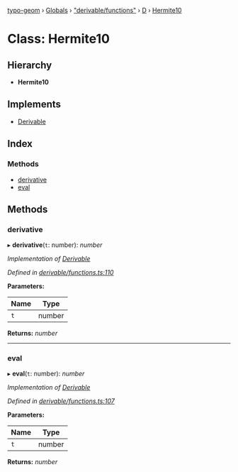 [typo-geom](../README.md) › [Globals](../globals.md) › ["derivable/functions"](../modules/_derivable_functions_.md) › [D](../modules/_derivable_functions_.d.md) › [Hermite10](_derivable_functions_.d.hermite10.md)

# Class: Hermite10

## Hierarchy

* **Hermite10**

## Implements

* [Derivable](../interfaces/_derivable_interface_.derivable.md)

## Index

### Methods

* [derivative](_derivable_functions_.d.hermite10.md#derivative)
* [eval](_derivable_functions_.d.hermite10.md#eval)

## Methods

###  derivative

▸ **derivative**(`t`: number): *number*

*Implementation of [Derivable](../interfaces/_derivable_interface_.derivable.md)*

*Defined in [derivable/functions.ts:110](https://github.com/be5invis/typo-geom/blob/9ebaae4/src/derivable/functions.ts#L110)*

**Parameters:**

Name | Type |
------ | ------ |
`t` | number |

**Returns:** *number*

___

###  eval

▸ **eval**(`t`: number): *number*

*Implementation of [Derivable](../interfaces/_derivable_interface_.derivable.md)*

*Defined in [derivable/functions.ts:107](https://github.com/be5invis/typo-geom/blob/9ebaae4/src/derivable/functions.ts#L107)*

**Parameters:**

Name | Type |
------ | ------ |
`t` | number |

**Returns:** *number*
